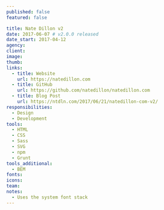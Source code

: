```yaml
---
published: false
featured: false

title: Nate Dillon v2
date: 2017-06-07 # v2.0.0 released
date_start: 2017-04-12
agency:
client:
image:
thumb:
links:
  - title: Website
    url: https://natedillon.com
  - title: GitHub
    url: https://github.com/natedillon/natedillon.com
  - title: Blog Post
    url: https://ntdln.com/2017/06/21/natedillon-com-v2/
responsibilities:
  - Design
  - Development
tools:
  - HTML
  - CSS
  - Sass
  - SVG
  - npm
  - Grunt
tools_additional:
  - BEM
fonts:
icons:
team:
notes:
  - Uses the system font stack
---
```

